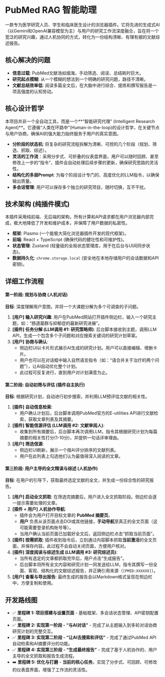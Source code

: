 # PubMed RAG 智能助理

一款专为医学研究人员、学生和临床医生设计的浏览器插件。它将先进的生成式AI（以Gemini和OpenAI兼容模型为主）与用户的研究工作流深度融合，旨在将一个宽泛的研究兴趣，通过人机协同的方式，转化为一份结构清晰、有理有据的文献综述报告。

## 核心解决的问题

-   **信息过载**: PubMed文献浩如烟海，手动筛选、阅读、总结耗时巨大。
-   **研究起点模糊**: 从一个模糊的想法到一个明确的研究问题，路径不清晰。
-   **文献总结效率低**: 阅读多篇全文后，在大脑中进行综合、提炼和撰写报告是一项高强度的认知劳动。

## 核心设计哲学

本项目并非一个全自动工具，而是一个**“智能研究代理” (Intelligent Research Agent)**。它遵循“人类在环路中”(Human-in-the-loop)的设计哲学，在关键节点与用户协商，确保AI的强大能力始终服务于用户的真实意图。

-   **分阶段的状态机**: 将复杂的研究流程拆解为清晰、可控的几个阶段（规划、筛选、抓取、综述）。
-   **灵活的工作流**：采用分步式、可折叠的仪表盘界面，用户可以随时回顾、甚至修改上一步的“指令”，插件会自动处理后续步骤的更新，确保研究思路的灵活性。
-   **结构化的多层Prompt**: 为每个阶段设计专门的、高度优化的LLM指令，以确保输出质量。
-   **多会话管理**: 用户可以保存多个独立的研究项目，随时切换，互不干扰。

## 技术架构 (纯插件模式)

本插件采用纯前端、无后端的架构，所有计算和API请求都在用户浏览器内部完成，极大地降低了开发和维护成本，并保障了用户数据的私密性。

-   **框架**: Plasmo (一个能极大简化浏览器插件开发的现代框架)。
-   **前端**: React + TypeScript (确保代码的健壮性和可维护性)。
-   **状态管理**: Zustand (轻量级的全局状态管理库，用于在后台与UI间同步状态)。
-   **数据持久化**: `chrome.storage.local` (安全地在本地存储用户的会话数据和API密钥)。

## 详细工作流程

#### 第一阶段: 规划与协商 (人机对话)

**目标**: 深度理解用户意图，并将一个大课题分解为多个可调查的子问题。

1.  **[用户] 输入研究兴趣**: 用户在PubMed网站打开插件侧边栏，输入一个研究主题，如：“肠道菌群与抑郁症的最新研究进展”。
2.  **[插件] 任务分解 (LLM调用 #1: 研究策略师)**: 后台脚本接收到主题，调用LLM API，生成一个包含多个子问题和对应搜索关键词的研究计划草案。
3.  **[用户] 协商与确认**:
    * 侧边栏UI以卡片形式展示AI生成的研究计划。用户可以直接编辑、增删卡片。
    * 用户也可以在对话框中输入自然语言指令（如：“请合并关于治疗的两个问题”），让AI自动优化整个计划。
    * 此过程可反复进行，直到用户对计划满意为止。

#### 第二阶段: 自动初筛与评估 (插件自主执行)

**目标**: 根据研究计划，自动进行初步搜索，并利用LLM预评估文献的相关性。

1.  **[插件] 自动信息检索**:
    * 用户确认计划后，后台脚本调用PubMed官方的E-utilities API进行文献检索，获取文章列表及其摘要。
2.  **[插件] 智能信源评估 (LLM调用 #2: 文献审阅人)**:
    * 收集到所有摘要后，后台脚本再次调用LLM，指令其根据研究计划为每篇摘要的相关性打分(1-10分)，并提供一句话评审理由。
3.  **[用户] 筛选信源**:
    * 侧边栏UI刷新，展示一个按AI评分排序的文献列表。
    * 用户在此列表上勾选他们认为最值得深入阅读的文章。

#### 第三阶段: 用户主导的全文精读与综述 (人机协作)

**目标**: 在用户的引导下，获取最终选定文献的全文，并生成一份综合性的研究报告。

1.  **[用户] 启动全文抓取**: 在筛选完摘要后，用户进入全文抓取阶段。侧边栏会逐一提示需要处理的文章。
2.  **[插件 + 用户] 人机协作导航**:
    * 插件会为用户打开目标文章的 **PubMed 摘要页**。
    * **用户** 负责从该页面点击DOI或其他链接，**手动导航**至真正的全文页面（这可能需要登录机构账号等）。
    * 当用户确认当前页面已加载好全文后，返回侧边栏点击“抓取当前页面”。
3.  **[插件] 按需抓取**: 插件收到指令后，立刻通过内容脚本抓取**当前激活**的全文页面，并保存内容。此过程不会自动关闭页面，方便用户核对。
4.  **[插件] 深度阅读与综述生成 (LLM调用 #3: 研究综述员)**:
    * 当所有选定的文章都抓取完毕后，用户点击“生成报告”。
    * 后台脚本将所有全文内容和研究计划一同发送给LLM，指令其撰写一份全面、客观、结构化的文献综述报告，并正确引用来源（`[PMID:XXXXXX]`）。
5.  **[用户] 查看与导出报告**: 最终生成的报告会以Markdown格式呈现在侧边栏中，方便复制和使用。

## 开发路线图

-   ✅ **里程碑 1: 项目搭建与设置页面** - 基础框架、多会话状态管理、API密钥配置页面。
-   ✅ **里程碑 2: 实现第一阶段 - “与AI对话”** - 完成了从主题输入到多轮对话协商研究计划的完整交互。
-   ✅ **里程碑 3: 实现第二阶段 - “让AI去搜索和评估”** - 完成了通过PubMed API自动检索和AI摘要评分的功能。
-   ✅ **里程碑 4: 实现第三阶段 - “生成最终报告”** - 完成了基于人机协作的、用户主导的全文抓取和报告生成流程。
-   ➡️ **里程碑 5: 优化与打磨** - **当前的核心任务**。实现了分步式、可回顾、可修改的仪表盘界面，增强了工作流的灵活性。